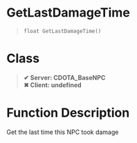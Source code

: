 # GetLastDamageTime
> `float GetLastDamageTime()`
# Class
> __✔ Server: CDOTA_BaseNPC__  
> __✖ Client: undefined__  
# Function Description
Get the last time this NPC took damage
